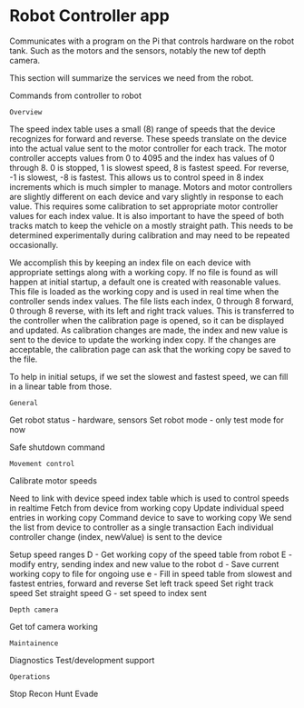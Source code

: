 #  Robot Controller app

Communicates with a program on the Pi that controls hardware on the robot tank.
Such as the motors and the sensors, notably the new tof depth camera.

This section will summarize the services we need from the robot.


Commands from controller to robot

    Overview
  The speed index table uses a small (8) range of speeds that the device recognizes for forward and reverse.
  These speeds translate on the device into the actual value sent to the motor controller for each track.
  The motor controller accepts values from 0 to 4095 and the index has values of 0 through 8.
  0 is stopped, 1 is slowest speed, 8 is fastest speed. For reverse, -1 is slowest, -8 is fastest.
  This allows us to control speed in 8 index increments which is much simpler to manage.
  Motors and motor controllers are slightly different on each device and vary slightly in response to each value.
  This requires some calibration to set appropriate motor controller values for each index value.
  It is also important to have the speed of both tracks match to keep the vehicle on a mostly straight path.
  This needs to be determined experimentally during calibration and may need to be repeated occasionally.
  
  We accomplish this by keeping an index file on each device with appropriate settings along with a working copy.
  If no file is found as will happen at initial startup, a default one is created with reasonable values.
  This file is loaded as the working copy and is used in real time when the controller sends index values.
  The file lists each index, 0 through 8 forward, 0 through 8 reverse, with its left and right track values.
  This is transferred to the controller when the calibration page is opened, so it can be displayed and updated.
  As calibration changes are made, the index and new value is sent to the device to update the working index copy.
  If the changes are acceptable, the calibration page can ask that the working copy be saved to the file.
  
  To help in initial setups, if we set the slowest and fastest speed, we can fill in a linear table from those.
  

    General
Get robot status - hardware, sensors
Set robot mode - only test mode for now

Safe shutdown command

    Movement control
  Calibrate motor speeds
  
  Need to link with device speed index table which is used to control speeds in realtime
    Fetch from device from working copy
    Update individual speed entries in working copy
    Command device to save to working copy
  We send the list from device to controller as a single transaction
  Each individual controller change (index, newValue) is sent to the device
  
Setup speed ranges
    D - Get working copy of the speed table from robot
    E - modify entry, sending index and new value to the robot
    d - Save current working copy to file for ongoing use
    e - Fill in speed table from slowest and fastest entries, forward and reverse
Set left track speed
Set right track speed
Set straight speed
    G - set speed to index sent


    Depth camera
Get tof camera working


    Maintainence
Diagnostics
Test/development support



    Operations
Stop
Recon
Hunt
Evade
